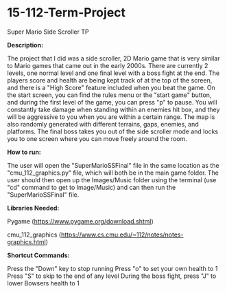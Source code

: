 # 15-112-Term-Project
Super Mario Side Scroller TP

**Description:**

The project that I did was a side scroller, 2D Mario game that is very similar to Mario games that came out in the early 2000s. There are currently 2 levels, one normal level and one final level with a boss fight at the end. The players score and health are being kept track of at the top of the screen, and there is a "High Score" feature included when you beat the game. On the start screen, you can find the rules menu or the "start game" button, and during the first level of the game, you can press "p" to pause. You will constantly take damage when standing within an enemies hit box, and they will be aggressive to you when you are within a certain range. The map is also randomly generated with different terrains, gaps, enemies, and platforms. The final boss takes you out of the side scroller mode and locks you to one screen where you can move freely around the room.

**How to run:**

The user will open the "SuperMarioSSFinal" file in the same location as the "cmu_112_graphics.py" file, which will both be in the main game folder. The user should then open up the Images/Music folder using the terminal (use "cd" command to get to Image/Music) and can then run the "SuperMarioSSFinal" file.

**Libraries Needed:**

Pygame (https://www.pygame.org/download.shtml) 

cmu_112_graphics (https://www.cs.cmu.edu/~112/notes/notes-graphics.html)

**Shortcut Commands:**

Press the "Down" key to stop running
Press "o" to set your own health to 1
Press "S" to skip to the end of any level
During the boss fight, press "J" to lower Bowsers health to 1
